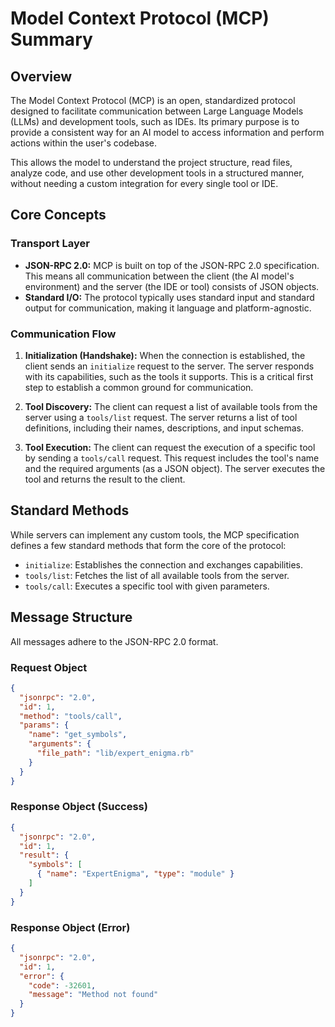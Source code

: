 # Model Context Protocol (MCP) Summary

## Overview

The Model Context Protocol (MCP) is an open, standardized protocol designed to facilitate communication between Large Language Models (LLMs) and development tools, such as IDEs. Its primary purpose is to provide a consistent way for an AI model to access information and perform actions within the user's codebase.

This allows the model to understand the project structure, read files, analyze code, and use other development tools in a structured manner, without needing a custom integration for every single tool or IDE.

## Core Concepts

### Transport Layer

*   **JSON-RPC 2.0:** MCP is built on top of the JSON-RPC 2.0 specification. This means all communication between the client (the AI model's environment) and the server (the IDE or tool) consists of JSON objects.
*   **Standard I/O:** The protocol typically uses standard input and standard output for communication, making it language and platform-agnostic.

### Communication Flow

1.  **Initialization (Handshake):** When the connection is established, the client sends an `initialize` request to the server. The server responds with its capabilities, such as the tools it supports. This is a critical first step to establish a common ground for communication.

2.  **Tool Discovery:** The client can request a list of available tools from the server using a `tools/list` request. The server returns a list of tool definitions, including their names, descriptions, and input schemas.

3.  **Tool Execution:** The client can request the execution of a specific tool by sending a `tools/call` request. This request includes the tool's name and the required arguments (as a JSON object). The server executes the tool and returns the result to the client.

## Standard Methods

While servers can implement any custom tools, the MCP specification defines a few standard methods that form the core of the protocol:

*   `initialize`: Establishes the connection and exchanges capabilities.
*   `tools/list`: Fetches the list of all available tools from the server.
*   `tools/call`: Executes a specific tool with given parameters.

## Message Structure

All messages adhere to the JSON-RPC 2.0 format.

### Request Object

```json
{
  "jsonrpc": "2.0",
  "id": 1,
  "method": "tools/call",
  "params": {
    "name": "get_symbols",
    "arguments": {
      "file_path": "lib/expert_enigma.rb"
    }
  }
}
```

### Response Object (Success)

```json
{
  "jsonrpc": "2.0",
  "id": 1,
  "result": {
    "symbols": [
      { "name": "ExpertEnigma", "type": "module" }
    ]
  }
}
```

### Response Object (Error)

```json
{
  "jsonrpc": "2.0",
  "id": 1,
  "error": {
    "code": -32601,
    "message": "Method not found"
  }
}
```
